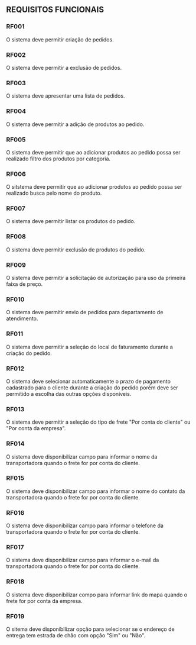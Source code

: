 ## REQUISITOS FUNCIONAIS

### RF001
O sistema deve permitir criação de pedidos.

### RF002
O sistema deve permitir a exclusão de pedidos.

### RF003
O sistema deve apresentar uma lista de pedidos.

### RF004
O sistema deve permitir a adição de produtos ao pedido.

### RF005
O sistema deve permitir que ao adicionar produtos ao pedido possa ser realizado filtro dos produtos por categoria.

### RF006
O sitstema deve permitir que ao adicionar produtos ao pedido possa ser realizado busca pelo nome do produto.

### RF007
O sistema deve permitir listar os produtos do pedido.

### RF008
O sistema deve permitir exclusão de produtos do pedido.

### RF009
O sistema deve permitir a solicitação de autorização para uso da primeira faixa de preço.

### RF010
O sistema deve permitir envio de pedidos para departamento de atendimento.

### RF011
O sistema deve permitir a seleção do local de faturamento durante a criação do pedido.

### RF012
O sistema deve selecionar automaticamente o prazo de pagamento cadastrado para o cliente durante a criação do pedido porém deve ser permitido a escolha das outras opções disponíveis.

### RF013
O sistema deve permitir a seleção do tipo de frete "Por conta do cliente" ou "Por conta da empresa".

### RF014
O sistema deve disponibilizar campo para informar o nome da transportadora quando o frete for por conta do cliente.

### RF015
O sistema deve disponibilizar campo para informar o nome do contato da transportadora quando o frete for por conta do cliente.

### RF016
O sistema deve disponibilizar campo para informar o telefone da transportadora quando o frete for por conta do cliente.

### RF017
O sistema deve disponibilizar campo para informar o e-mail da transportadora quando o frete for por conta do cliente.

### RF018
O sistema deve disponibilizar compo para informar link do mapa quando o frete for por conta da empresa.

### RF019
O sitema deve disponibilizar opção para selecionar se o endereço de entrega tem estrada de chão com opção "Sim" ou "Não".
